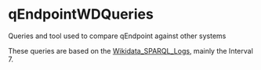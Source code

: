 # qEndpointWDQueries

Queries and tool used to compare qEndpoint against other systems

These queries are based on the [Wikidata_SPARQL_Logs](https://iccl.inf.tu-dresden.de/web/Wikidata_SPARQL_Logs/en), mainly the Interval 7.
